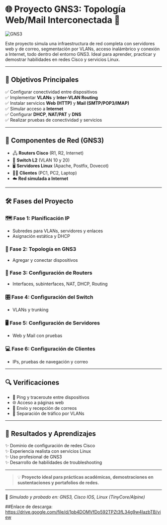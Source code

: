 # 🌐 Proyecto GNS3: Topología Web/Mail Interconectada 🚀

![GNS3](https://upload.wikimedia.org/wikipedia/commons/thumb/5/5e/GNS3_logo.svg/512px-GNS3_logo.svg.png)

Este proyecto simula una infraestructura de red completa con servidores web y de correo, segmentación por VLANs, acceso inalámbrico y conexión a Internet, todo dentro del entorno GNS3. Ideal para aprender, practicar y demostrar habilidades en redes Cisco y servicios Linux.  

---

## 🎯 Objetivos Principales

✅ Configurar conectividad entre dispositivos  
✅ Implementar **VLANs** y **Inter-VLAN Routing**  
✅ Instalar servicios **Web (HTTP)** y **Mail (SMTP/POP3/IMAP)**  
✅ Simular acceso a **Internet**  
✅ Configurar **DHCP**, **NAT/PAT** y **DNS**  
✅ Realizar pruebas de conectividad y servicios  

---

## 🧱 Componentes de Red (GNS3)

- 🖧 **Routers Cisco** (R1, R2, Internet)
- 🔀 **Switch L2** (VLAN 10 y 20)
- 🖥️ **Servidores Linux** (Apache, Postfix, Dovecot)
- 👨‍💻 **Clientes** (PC1, PC2, Laptop)
- ☁️ **Red simulada a Internet**

---

## 🛠️ Fases del Proyecto

### 🗺️ Fase 1: Planificación IP
- Subredes para VLANs, servidores y enlaces
- Asignación estática y DHCP

### 🧩 Fase 2: Topología en GNS3
- Agregar y conectar dispositivos

### 📡 Fase 3: Configuración de Routers
- Interfaces, subinterfaces, NAT, DHCP, Routing

### 🎛️ Fase 4: Configuración del Switch
- VLANs y trunking

### 🖥️ Fase 5: Configuración de Servidores
- Web y Mail con pruebas

### 💻 Fase 6: Configuración de Clientes
- IPs, pruebas de navegación y correo

---

## 🔍 Verificaciones

- 📶 Ping y traceroute entre dispositivos
- 🌐 Acceso a páginas web
- 📧 Envío y recepción de correos
- 🔐 Separación de tráfico por VLANs

---

## 🧠 Resultados y Aprendizajes

✨ Dominio de configuración de redes Cisco  
✨ Experiencia realista con servicios Linux  
✨ Uso profesional de GNS3  
✨ Desarrollo de habilidades de troubleshooting  

---

> 💡 **Proyecto ideal para prácticas académicas, demostraciones en sustentaciones y portafolios de redes.**

---

📁 _Simulado y probado en: GNS3, Cisco IOS, Linux (TinyCore/Alpine)_
    
##Enlace de descarga: 
    https://drive.google.com/file/d/1pb4DOMVfDo592TPZt3fL34g9w4IazbTB/view
